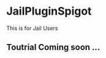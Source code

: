 # JailPluginSpigot
This is for Jail Users

Toutrial Coming soon ...
------------------------------------
